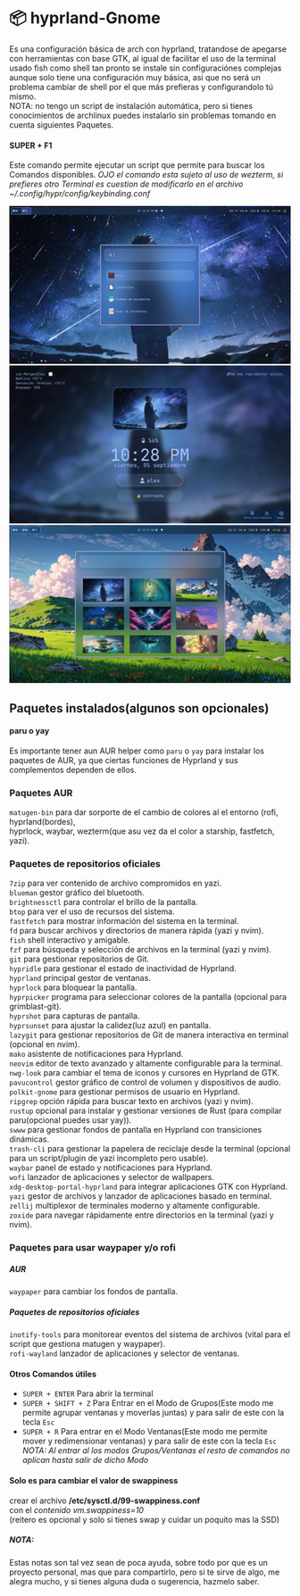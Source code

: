 # 📦 hyprland-Gnome

Es una configuración básica de arch con hyprland, tratandose de apegarse con herramientas con base
GTK, al igual de facilitar el uso de la terminal usado fish como shell tan pronto se instale sin
configuraciónes complejas aunque solo tiene una configuración muy básica, asi que no será un
problema cambiar de shell por el que más prefieras y configurandolo tú mismo.  
NOTA: no tengo un script de instalación automática, pero si tienes conocimientos de archlinux
puedes instalarlo sin problemas tomando en cuenta siguientes Paquetes.  

#### SUPER + F1
Este comando permite ejecutar un script que permite para buscar los Comandos disponibles.
*OJO el comando esta sujeto al uso de wezterm, si prefieres otro Terminal es cuestion de
modificarlo en el archivo ~/.config/hypr/config/keybinding.conf*  

![Wofi](/capturas/Captura.png)  
![Pantalla de bloqueo](/capturas/Pantalla_de_Bloqueo.png)  
![Wallpapers](/capturas/Wallpaper.png)  

## Paquetes instalados(algunos son opcionales)

#### paru o yay

Es importante tener aun AUR helper como `paru` o `yay` para instalar los paquetes de AUR, ya que
ciertas funciones de Hyprland y sus complementos dependen de ellos.

### Paquetes AUR
`matugen-bin` para dar sorporte de el cambio de colores al el entorno (rofi, hyprland(bordes),  
hyprlock, waybar, wezterm(que asu vez da el color a starship, fastfetch, yazi).  

### Paquetes de repositorios oficiales
`7zip` para ver contenido de archivo compromidos en yazi.  
`blueman` gestor gráfico del bluetooth.  
`brightnessctl` para controlar el brillo de la pantalla.  
`btop` para ver el uso de recursos del sistema.  
`fastfetch` para mostrar información del sistema en la terminal.  
`fd` para buscar archivos y directorios de manera rápida (yazi y nvim).  
`fish` shell interactivo y amigable.  
`fzf` para búsqueda y selección de archivos en la terminal (yazi y nvim).  
`git` para gestionar repositorios de Git.  
`hypridle` para gestionar el estado de inactividad de Hyprland.  
`hyprland` principal gestor de ventanas.  
`hyprlock` para bloquear la pantalla.  
`hyprpicker` programa para seleccionar colores de la pantalla (opcional para grimblast-git).  
`hyprshot` para capturas de pantalla.  
`hyprsunset` para ajustar la calidez(luz azul) en pantalla.  
`lazygit` para gestionar repositorios de Git de manera interactiva en terminal (opcional en nvim).  
`mako` asistente de notificaciones para Hyprland.  
`neovim` editor de texto avanzado y altamente configurable para la terminal.  
`nwg-look` para cambiar el tema de iconos y cursores en Hyprland de GTK.  
`pavucontrol` gestor gráfico de control de volumen y dispositivos de audio.  
`polkit-gnome` para gestionar permisos de usuario en Hyprland.  
`ripgrep` opción rápida para buscar texto en archivos (yazi y nvim).  
`rustup` opcional para instalar y gestionar versiones de Rust (para compilar paru(opcional puedes
usar yay)).  
`swww` para gestionar fondos de pantalla en Hyprland con transiciones dinámicas.  
`trash-cli` para gestionar la papelera de reciclaje desde la terminal (opcional para un
script/plugin de yazi incompleto pero usable).  
`waybar` panel de estado y notificaciones para Hyprland.  
`wofi` lanzador de aplicaciones y selector de wallpapers.  
`xdg-desktop-portal-hyprland` para integrar aplicaciones GTK con Hyprland.  
`yazi` gestor de archivos y lanzador de aplicaciones basado en terminal.  
`zellij` multiplexor de terminales moderno y altamente configurable.  
`zoxide` para navegar rápidamente entre directorios en la terminal (yazi y nvim).  


### Paquetes para usar waypaper y/o rofi
##### AUR
`waypaper` para cambiar los fondos de pantalla.  

##### Paquetes de repositorios oficiales
`inotify-tools` para monitorear eventos del sistema de archivos (vital para el script que gestiona
matugen y waypaper).  
`rofi-wayland` lanzador de aplicaciones y selector de ventanas.  

#### Otros Comandos útiles
* `SUPER + ENTER` Para abrir la terminal  
* `SUPER + SHIFT + Z` Para Entrar en el Modo de Grupos(Este modo me permite agrupar ventanas y
moverlas juntas) y para salir de este con la tecla `Esc`  
* `SUPER + R` Para entrar en el Modo Ventanas(Este modo me permite mover y redimensionar
ventanas) y para salir de este con la tecla `Esc`  
*NOTA: Al entrar al los modos Grupos/Ventanas el resto de comandos no aplican hasta salir de dicho
Modo*  

#### Solo es para cambiar el valor de swappiness
 crear el archivo **/etc/sysctl.d/99-swappiness.conf**  
 con el *contenido vm.swappiness=10*  
 (reitero es opcional y solo si tienes swap y cuidar un poquito mas la SSD)

##### NOTA:
Estas notas son tal vez sean de poca ayuda, sobre todo por que es un proyecto personal, mas que
para compartirlo, pero si te sirve de algo, me alegra mucho, y si tienes alguna duda o sugerencia,
hazmelo saber.  

